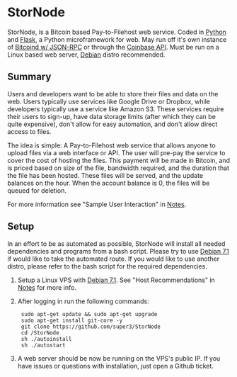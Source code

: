 StorNode
========

StorNode, is a Bitcoin based Pay-to-Filehost web service. Coded in [Python](http://python.org/) and  [Flask](http://flask.pocoo.org/), a Python microframework for web. May run off it's own instance of [Bitcoind w/ JSON-RPC](https://en.bitcoin.it/wiki/API_reference_(JSON-RPC)) or through the [Coinbase API](https://coinbase.com/docs/api/overview). Must be run on a Linux based web server, [Debian](http://www.debian.org/) distro recommended. 

## Summary ##

Users and developers want to be able to store their files and data on the web. Users typically use services like Google Drive or Dropbox, while developers typically use a service like Amazon S3. These services require their users to sign-up, have data storage limits (after which they can be quite expensive), don't allow for easy automation, and don't allow direct access to files. 

The idea is simple: A Pay-to-Filehost web service that allows anyone to upload files via a web interface or API. The user will pre-pay the service to cover the cost of hosting the files. This payment will be made in Bitcoin, and is priced based on size of the file, bandwidth required, and the duration that the file has been hosted. These files will be served, and the update balances on the hour. When the account balance is 0, the files will be queued for deletion. 

For more information see "Sample User Interaction" in [Notes](NOTES.md).

## Setup ##
In an effort to be as automated as possible, StorNode will install all needed dependencies and programs from a bash script. Please try to use [Debian 7.1](http://www.debian.org/distrib/netinst) if would like to take the automated route. If you would like to use another distro, please refer to the bash script for the required dependencies. 

1. Setup a Linux VPS with [Debian 7.1](http://www.debian.org/distrib/netinst). See "Host Recommendations" in [Notes](NOTES.md) for more info. 
2. After logging in run the following commands:

		sudo apt-get update && sudo apt-get upgrade
		sudo apt-get install git-core -y
		git clone https://github.com/super3/StorNode
		cd /StorNode
		sh ./autoinstall
		sh ./autostart
3. A web server should be now be running on the VPS's public IP. If you have issues or questions with installation, just open a Github ticket. 











